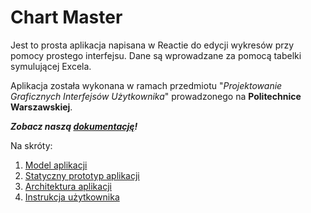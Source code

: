# Chart Master

Jest to prosta aplikacja napisana w Reactie do edycji wykresów przy pomocy
prostego interfejsu. Dane są wprowadzane za pomocą tabelki symulującej
Excela.

Aplikacja została wykonana w ramach przedmiotu "_Projektowanie Graficznych Interfejsów Użytkownika_" prowadzonego na __Politechnice Warszawskiej__.

___Zobacz naszą [dokumentację](https://patrykcholewa.github.io/chart-master/)!___

Na skróty:

1. [Model aplikacji](https://patrykcholewa.github.io/chart-master/model)
2. [Statyczny prototyp aplikacji](https://patrykcholewa.github.io/chart-master/prototype)
3. [Architektura aplikacji](https://patrykcholewa.github.io/chart-master/architecture)
4. [Instrukcja użytkownika](https://patrykcholewa.github.io/chart-master/user_guide)
